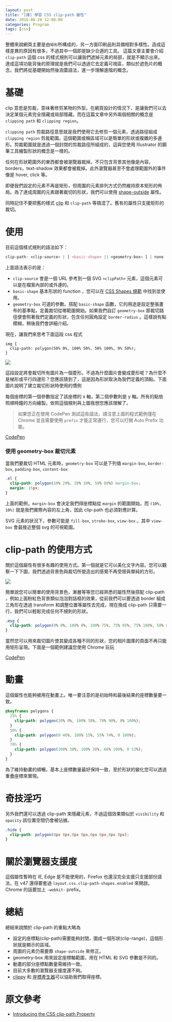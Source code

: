 ```yaml
---
layout: post
title: "[譯] 學習 CSS clip-path 屬性"
date: 2016-06-28 12:00:00
categories: Program
tags: [css]
---
```


整體來說網頁主要是由`矩形`所構成的，另一方面印刷品則具備相對多樣性。造成這樣差異的原因有很多，不過其中一個即是缺少合適的工具。
這篇文章主要會介紹 `clip-path` 這個 css 的樣式規則可以讓我們遮掉元素的局部，就是不顯示出來。達成這項功能背後的原理就是我們可以透過它去定義可視區，類似於遮色片的概念。我們將從基礎開始然後涵蓋語法，進一步理解進階的概念。

<!--more-->

# 基礎

clip 意思是剪裁，意味著修剪某物的外型。在網頁設計的情況下，是讓我們可以去決定某個元素完全隱藏或局部隱藏。而在這篇文章中另外兩個相關的概念是 `clipping path` 和 `clipping region`。

`clipping path` 剪裁路徑意思就是我們使用它去修剪一個元素，透過路徑組成 `clipping region` 剪裁範圍。這個範圍或稱區域可以是簡單的形狀或複雜的多邊形。剪裁範圍就是透過一個封閉的剪裁路徑所組成的，這與您使用 Illustrator 的鋼筆工具繪製形狀的概念是一樣的。

任何在形狀範圍外的東西都會被瀏覽器裁掉。不只包含背景其他像是內容，borders，text-shadow 效果都會被裁掉。此外瀏覽器甚至不會處理範圍外的事件像是 hover, click 等。

即便我們設定的元素不再是矩形，但周圍的元素排列方式仍然維持原本矩形的佈局。為了達成周圍的元素跟著裁切的形狀，我們可以使用 [shape-outside](https://www.sitepoint.com/css-shapes-breaking-rectangular-design/) 屬性。

同時記住不要把舊的樣式 [clip](https://www.w3.org/TR/css-masking-1/#clip-property) 和 `clip-path` 等搞混了。舊有的屬性只支援矩形的裁切。

# 使用

目前這個樣式規則的語法如下：

```css
clip-path: <clip-source> | [ <basic-shape> || <geometry-box> ] | none
```

上面語法表示的是：

* `clip-source` 會是一個 URL 參考到一個 SVG `<clipPath>` 元素，這個元素可以是在檔案內部的或外連的。
* `basic-shape` 基本形狀的 function ，您可以在 [CSS Shapes 規範](https://www.w3.org/TR/css-shapes-1/#typedef-basic-shape) 中找到並使用。
* `geometry-box` 可選的參數。搭配 `basic-shape` 函數，它的用途是設定整張畫布的基準點，定義裁切從哪範圍開始。如果我們自訂 `geometry-box` 那裁切路徑便會照著我們定義的形狀，包含任何圓角設定 `border-radius` 。這樣說有點模糊，稍後我們會詳細介紹。

現在，讓我們來思考下面這段 css 程式

```
img {
  clip-path: polygon(50% 0%, 100% 50%, 50% 100%, 0% 50%);
}
```

![](http://i.imgur.com/b1Y2MbL.png)

這段設定將會裁切所有圖片為一個菱形。不過為什麼圖片會變成菱形呢？為什麼不是梯形或平行四邊形？您應該猜到了，這是因為形狀取決為我們定義的頂點。下面圖片說明了建立裁切形狀時使用的慣例

每個座標的第一個參數指定了該座標的 x 軸，第二個參數則是 y 軸。所有的點依照順時鐘的方向繪製。依照這個規則與上圖我想您應該理解了。

> 如果您正在使用 CodePen 測試這些語法，請注意上面的程式範例僅在 Chrome 並且需要使用 `prefix` 才能正常運行，您可以打開 Auto Prefix 功能。

[CodePen](http://codepen.io/andyyou/pen/MepjaY)

### 使用 geometry-box 裁切元素

當我們要裁切 HTML 元素時，`geometry-box` 可以是下列值 `margin-box`, `border-box`, `padding-box`, `content-box`

```css
.el {
  clip-path: polygon(10% 20%, 20% 30%, 50% 80%) margin-box;
  margin: 15px;
}
```

上面的範例，`margin-box` 會決定我們得座標點從 `margin` 的範圍開始，而 `(10%, 10%)` 就是我們實際內容的左上角，因此 clip-path 也必須對應計算。

SVG 元素的狀況下，參數可能是 `fill-box`, `stroke-box`, `view-box` 。其中 `view-box` 會最接近整個 svg 的可視範圍。

# clip-path 的使用方式

關於這個屬性有很多有趣的使用方式。第一個就是它可以美化文字內容。您可以觀察一下下圖，我們透過背景色與裁切所營造出的感覺不再受限與單純的方形。

![](http://i.imgur.com/mp1esMs.png)

簡單說您可以簡單的使用背景色，漸層等等您已經熟悉的屬性然後搭配 clip-path ，例如上面粉紅色背景類似泡泡對話框的效果，從前我們可以要透過 border 組成三角形在透過 transform 和調整位置等屬性去完成，現在換成 clip-path 只需要一行，我們可以輕鬆完成任何不規則的形狀。

```css
.msg {
  clip-path: polygon(0% 0%, 100% 0%, 100% 75%, 75% 85%, 75% 100%, 50% 80%, 0% 75%);
}
```

當然您可以用來裁切圖片使其變成各種不同的形狀，您的相片圖庫的頁面不再只能用矩形呈現。下面是一個範例建議您使用 Chrome 玩玩

[CodePen](http://codepen.io/SitePoint/pen/YqbdOq)

# 動畫

這個屬性也能夠被用在動畫上。唯一要注意的是初始時和最後結果的座標數量要一致。

```css
@keyframes polygons {
  25% {
    clip-path: polygon(20% 0%, 100% 38%, 70% 90%, 0% 100%);
  }
  50% {
    clip-path: polygon(0 46%, 100% 15%, 55% 74%, 0 100%);
  }
  70% {
    clip-path: polygon(100% 38%, 100% 38%, 66% 100%, 0 53%);
  }
}
```

為了維持動畫的順暢，基本上座標數量最好保持一致，至於形狀的變化您可以透過重疊座標來實現。

# 奇技淫巧

另外我們還可以透過 clip-path 來隱藏元素，不過這個效果類似於 `visibility` 和 `opacity` 該位置空間仍會被佔據。

```css
.hide {
  clip-path: polygon(0px 0px,0px 0px,0px 0px,0px 0px);
}
```

# 關於瀏覽器支援度

這個屬性暫時在 IE, Edge 是不能使用的，Firefox 也還沒完全支援只支援部份語法，在 v47 還得要套過 `layout.css.clip-path-shapes.enabled` 來開啟。Chrome 的話要加上 `-webkit-` prefix。

# 總結

總結來說關於 clip-path 的重點大略為

* 設定的座標點(clip-path)需要能夠封閉，圍成一個形狀(clip-range)，這個形狀就是顯示的區域。
* 周圍的元素仍需要靠 `shape-outside` 來修正。
* geometry-box 用來設定座標軸範圍，用在 HTML 和 SVG 參數是不同的。
* 動畫的部分座標點數量需維持一致。
* 目前大多數的瀏覽器支援度還不夠。
* [clippy](http://bennettfeely.com/clippy/) 和 [座標產生器](http://cssplant.com/clip-path-generator)可以協助我們取得座標。

# 原文參考

* [Introducing the CSS clip-path Property](https://www.sitepoint.com/introducing-css-clip-path-property/)
